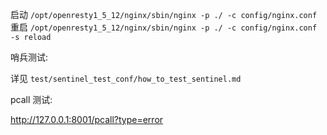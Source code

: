 启动
`/opt/openresty1_5_12/nginx/sbin/nginx -p ./ -c config/nginx.conf`
重启
`/opt/openresty1_5_12/nginx/sbin/nginx -p ./ -c config/nginx.conf -s reload`


哨兵测试:

详见 `test/sentinel_test_conf/how_to_test_sentinel.md`

pcall 测试:

http://127.0.0.1:8001/pcall?type=error
